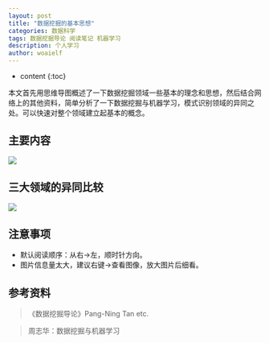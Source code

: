 ```yaml
---
layout: post
title: "数据挖掘的基本思想"
categories: 数据科学
tags: 数据挖掘导论 阅读笔记 机器学习
description: 个人学习
author: woaielf
---
```


* content
{:toc}

本文首先用思维导图概述了一下数据挖掘领域一些基本的理念和思想，然后结合网络上的其他资料，简单分析了一下数据挖掘与机器学习，模式识别领域的异同之处。可以快速对整个领域建立起基本的概念。




## 主要内容
![](https://raw.githubusercontent.com/woaielf/woaielf.github.io/master/_posts/Pic/2-data-mining.png)

## 三大领域的异同比较
![](https://raw.githubusercontent.com/woaielf/woaielf.github.io/master/_posts/Pic/2-data-mining2.png)

## 注意事项
- 默认阅读顺序：从右→左，顺时针方向。
- 图片信息量太大，建议右键→查看图像，放大图片后细看。

## 参考资料
> 《数据挖掘导论》Pang-Ning Tan etc.

> 周志华：数据挖掘与机器学习